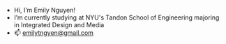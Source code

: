 -  Hi, I’m Emily Nguyen!
-  I’m currently studying at NYU's Tandon School of Engineering majoring in Integrated Design and Media
- 📫 emilytngyen@gmail.com
